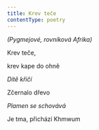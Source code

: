 ```yaml
---
title: Krev teče
contentType: poetry
---
```


<section>

_(Pygmejové, rovníková Afrika)_

</section>

<section>

Krev teče,

krev kape do ohně

_Dítě křičí_

</section>

<section>

Zčernalo dřevo

_Plamen se schovává_

</section>

<section>

Je tma, přichází Khmwum

</section>
